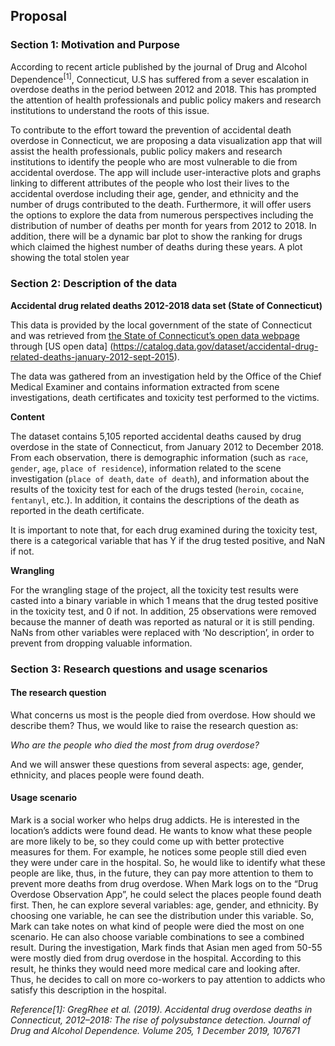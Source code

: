 ## Proposal
### Section 1: Motivation and Purpose
According to recent article published by the journal of Drug and Alcohol Dependence<sup>[1]</sup>, Connecticut, U.S has suffered from a sever escalation in overdose deaths in the period between 2012 and 2018. This has prompted the attention of health professionals and public policy makers and research institutions to understand the roots of this issue.

To contribute to the effort toward the prevention of accidental death overdose in Connecticut, we are proposing a data visualization app that will assist the health professionals, public policy makers and research institutions to identify the people who are most vulnerable to die from accidental overdose.  The app will include user-interactive plots and graphs linking to different attributes of the people who lost their lives to the accidental overdose including their age, gender, and ethnicity and the number of drugs contributed to the death. Furthermore, it will offer users the options to explore the data from numerous perspectives including the distribution of number of deaths per month for years from 2012 to 2018. In addition, there will be a dynamic bar plot to show the ranking for drugs which claimed the highest number of deaths during these years. A plot showing the total stolen year
 
### Section 2:  Description of the data
**Accidental drug related deaths 2012-2018 data set (State of Connecticut)**

This data is provided by the local government of the state of Connecticut and was retrieved from [the State of Connecticut’s open data webpage](https://data.ct.gov/) through [US open data] (https://catalog.data.gov/dataset/accidental-drug-related-deaths-january-2012-sept-2015). 

The data was gathered from an investigation held by the Office of the Chief Medical Examiner and contains information extracted from scene investigations, death certificates and toxicity test performed to the victims.

**Content**

The dataset contains 5,105 reported accidental deaths caused by drug overdose in the state of Connecticut, from January 2012 to December 2018. From each observation, there is demographic information (such as `race`, `gender`, `age`, `place of residence`), information related to the scene investigation (`place of death`, `date of death`), and information about the results of the toxicity test for each of the drugs tested (`heroin`, `cocaine`, `fentanyl`, etc.). In addition, it contains the descriptions of the death as reported in the death certificate.

It is important to note that, for each drug examined during the toxicity test, there is a categorical variable that has Y if the drug tested positive, and NaN if not.


**Wrangling**

For the wrangling stage of the project, all the toxicity test results were casted into a binary variable in which 1 means that the drug tested positive in the toxicity test, and 0 if not. In addition, 25 observations were removed because the manner of death was reported as natural or it is still pending. NaNs from other variables were replaced with ‘No description’, in order to prevent from dropping valuable information.

### Section 3: Research questions and usage scenarios
#### The research question
What concerns us most is the people died from overdose. How should we describe them? Thus, we would like to raise the research question as:

*Who are the people who died the most from drug overdose?*

And we will answer these questions from several aspects: age, gender, ethnicity, and places people were found death.

#### Usage scenario
Mark is a social worker who helps drug addicts. He is interested in the location’s addicts were found dead. He wants to know what these people are more likely to be, so they could come up with better protective measures for them. For example, he notices some people still died even they were under care in the hospital. So, he would like to identify what these people are like, thus, in the future, they can pay more attention to them to prevent more deaths from drug overdose. When Mark logs on to the “Drug Overdose Observation App”, he could select the places people found death first. Then, he can explore several variables: age, gender, and ethnicity. By choosing one variable, he can see the distribution under this variable. So, Mark can take notes on what kind of people were died the most on one scenario. He can also choose variable combinations to see a combined result. During the investigation, Mark finds that Asian men aged from 50-55 were mostly died from drug overdose in the hospital. According to this result, he thinks they would need more medical care and looking after. Thus, he decides to call on more co-workers to pay attention to addicts who satisfy this description in the hospital.




*Reference[1]: GregRhee et al. (2019). Accidental drug overdose deaths in Connecticut, 2012–2018: The rise of polysubstance detection. Journal of Drug and Alcohol Dependence. Volume 205, 1 December 2019, 107671*
